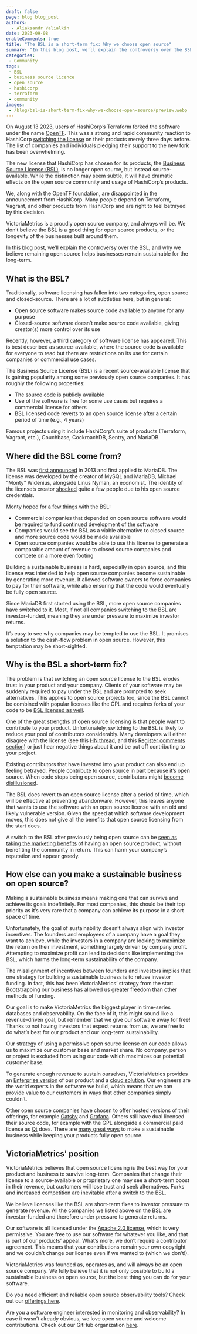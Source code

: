 ```yaml
---
draft: false
page: blog blog_post
authors:
  - Aliaksandr Valialkin
date: 2023-09-08
enableComments: true
title: "The BSL is a short-term fix: Why we choose open source"
summary: "In this blog post, we’ll explain the controversy over the BSL, and why we believe remaining open source helps businesses remain sustainable for the long-term."
categories: 
 - Community
tags:
 - BSL
 - business source licence
 - open source
 - hashicorp
 - terraform
 - community
images:
 - /blog/bsl-is-short-term-fix-why-we-choose-open-source/preview.webp
---
```

On August 13 2023, users of HashiCorp’s Terraform forked the software under the name [OpenTF](https://opentf.org/). This was a strong and rapid community reaction to HashiCorp [switching the license](https://www.hashicorp.com/blog/hashicorp-adopts-business-source-license) on their products merely three days before. The list of companies and individuals pledging their support to the new fork has been overwhelming.

The new license that HashiCorp has chosen for its products, the [Business Source License (BSL)](https://www.hashicorp.com/bsl), is no longer open source, but instead source-available. While the distinction may seem subtle, it will have dramatic effects on the open source community and usage of HashiCorp’s products.

We, along with the OpenTF foundation, are disappointed in the announcement from HashiCorp. Many people depend on Terraform, Vagrant, and other products from HashiCorp and are right to feel betrayed by this decision.

VictoriaMetrics is a proudly open source company, and always will be. We don’t believe the BSL is a good thing for open source products, or the longevity of the businesses built around them.

In this blog post, we’ll explain the controversy over the BSL, and why we believe remaining open source helps businesses remain sustainable for the long-term.

## **What is the BSL?**

Traditionally, software licensing has fallen into two categories, open source and closed-source. There are a lot of subtleties here, but in general:

* Open source software makes source code available to anyone for any purpose
* Closed-source software doesn’t make source code available, giving creator(s) more control over its use

Recently, however, a third category of software license has appeared. This is best described as source-available, where the source code is available for everyone to read but there are restrictions on its use for certain companies or commercial use cases.

The Business Source License (BSL) is a recent source-available license that is gaining popularity among some previously open source companies. It has roughly the following properties:

* The source code is publicly available
* Use of the software is free for some use cases but requires a commercial license for others
* BSL licensed code reverts to an open source license after a certain period of time (e.g., 4 years)

Famous projects using it include HashiCorp’s suite of products (Terraform, Vagrant, etc.), Couchbase, CockroachDB, Sentry, and MariaDB.

## **Where did the BSL come from?**

The BSL was [first announced](http://monty-says.blogspot.com/2013/06/business-source-software-license-with.html) in 2013 and first applied to MariaDB. The license was developed by the creator of MySQL and MariaDB, Michael “Monty” Widenius, alongside Linus Nyman, an economist. The identity of the license’s creator [shocked](https://www.adventuresinoss.com/2016/09/12/open-core-returns-from-the-dead-sigh/) quite a few people due to his open source credentials.

Monty hoped for [a few things with](https://monty-says.blogspot.com/2016/08/applying-business-source-licensing-bsl.html) the BSL:

* Commercial companies that depended on open source software would be required to fund continued development of the software
* Companies would see the BSL as a viable alternative to closed source and more source code would be made available
* Open source companies would be able to use this license to generate a comparable amount of revenue to closed source companies and compete on a more even footing

Building a sustainable business is hard, especially in open source, and this license was intended to help open source companies become sustainable by generating more revenue. It allowed software owners to force companies to pay for their software, while also ensuring that the code would eventually be fully open source.

Since MariaDB first started using the BSL, more open source companies have switched to it. Most, if not all companies switching to the BSL are investor-funded, meaning they are under pressure to maximize investor returns.

It’s easy to see why companies may be tempted to use the BSL. It promises a solution to the cash-flow problem in open source. However, this temptation may be short-sighted.

## **Why is the BSL a short-term fix?**

The problem is that switching an open source license to the BSL erodes trust in your product and your company. Clients of your software may be suddenly required to pay under the BSL and are prompted to seek alternatives. This applies to open source projects too, since the BSL cannot be combined with popular licenses like the GPL and requires forks of your code to be [BSL licensed as well](https://www.hashicorp.com/license-faq#mixing-bsl-with-other-licenses).

One of the great strengths of open source licensing is that people want to contribute to your product. Unfortunately, switching to the BSL is likely to reduce your pool of contributors considerably. Many developers will either disagree with the license (see this [HN thread](https://news.ycombinator.com/item?id=37081306), and this [Register comments section](https://forums.theregister.com/forum/all/2023/08/11/hashicorp_bsl_licence/)) or just hear negative things about it and be put off contributing to your project.

Existing contributors that have invested into your product can also end up feeling betrayed. People contribute to open source in part because it’s open source. When code stops being open source, contributors might [become disillusioned](https://news.ycombinator.com/item?id=37082876).

The BSL does revert to an open source license after a period of time, which will be effective at preventing abandonware. However, this leaves anyone that wants to use the software with an open source license with an old and likely vulnerable version. Given the speed at which software development moves, this does not give all the benefits that open source licensing from the start does.

A switch to the BSL after previously being open source can be [seen as taking the marketing benefits](https://news.ycombinator.com/item?id=37082801) of having an open source product, without benefiting the community in return. This can harm your company’s reputation and appear greedy.

## **How else can you make a sustainable business on open source?**

Making a sustainable business means making one that can survive and achieve its goals indefinitely. For most companies, this should be their top priority as it’s very rare that a company can achieve its purpose in a short space of time.

Unfortunately, the goal of sustainability doesn’t always align with investor incentives. The founders and employees of a company have a goal they want to achieve, while the investors in a company are looking to maximize the return on their investment, something largely driven by company profit. Attempting to maximize profit can lead to decisions like implementing the BSL, which harms the long-term sustainability of the company.

The misalignment of incentives between founders and investors implies that one strategy for building a sustainable business is to refuse investor funding. In fact, this has been VictoriaMetrics’ strategy from the start. Bootstrapping our business has allowed us greater freedom than other methods of funding.

Our goal is to make VictoriaMetrics the biggest player in time-series databases and observability. On the face of it, this might sound like a revenue-driven goal, but remember that we give our software away for free! Thanks to not having investors that expect returns from us, we are free to do what’s best for our product and our long-term sustainability.

Our strategy of using a permissive open source license on our code allows us to maximize our customer base and market share. No company, person or project is excluded from using our code which maximizes our potential customer base.

To generate enough revenue to sustain ourselves, VictoriaMetrics provides an [Enterprise version](https://victoriametrics.com/products/enterprise/) of our product and a [cloud solution](https://victoriametrics.com/products/cloud/). Our engineers are the world experts in the software we build, which means that we can provide value to our customers in ways that other companies simply couldn’t.

Other open source companies have chosen to offer hosted versions of their offerings, for example [Gatsby](https://www.gatsbyjs.com/) and [Grafana](https://grafana.com/). Others still have dual licensed their source code, for example with the GPL alongside a commercial paid license as [Qt](https://www.qt.io/) does. There are [many great ways](https://en.wikipedia.org/wiki/Business_models_for_open-source_software) to make a sustainable business while keeping your products fully open source.

## **VictoriaMetrics' position**

VictoriaMetrics believes that open source licensing is the best way for your product and business to survive long-term. Companies that change their license to a source-available or proprietary one may see a short-term boost in their revenue, but customers will lose trust and seek alternatives. Forks and increased competition are inevitable after a switch to the BSL.

We believe licenses like the BSL are short-term fixes to investor pressure to generate revenue. All the companies we listed above on the BSL are investor-funded and therefore under pressure to generate returns.

Our software is all licensed under the [Apache 2.0 license](https://choosealicense.com/licenses/apache-2.0/), which is very permissive. You are free to use our software for whatever you like, and that is part of our products’ appeal. What’s more, we don’t require a contributor agreement. This means that your contributions remain your own copyright and we couldn’t change our license even if we wanted to (which we don’t!).

VictoriaMetrics was founded as, operates as, and will always be an open source company. We fully believe that it is not only possible to build a sustainable business on open source, but the best thing you can do for your software.

Do you need efficient and reliable open source observability tools? Check out our [offerings here](https://victoriametrics.com/products/).

Are you a software engineer interested in monitoring and observability? In case it wasn’t already obvious, we love open source and welcome contributions. Check out our GitHub organization [here](https://github.com/victoriametrics).
